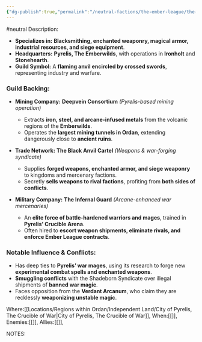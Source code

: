 ```yaml
---
{"dg-publish":true,"permalink":"/neutral-factions/the-ember-league/the-ember-league/"}
---
```


#neutral 
Description:
- **Specializes in:** **Blacksmithing, enchanted weaponry, magical armor, industrial resources, and siege equipment**.
- **Headquarters:** **Pyrelis, The Emberwilds**, with operations in **Ironholt** and **Stonehearth**.
- **Guild Symbol:** A **flaming anvil encircled by crossed swords**, representing industry and warfare.

### **Guild Backing:**

- **Mining Company:** **Deepvein Consortium** _(Pyrelis-based mining operation)_
    
    - Extracts **iron, steel, and arcane-infused metals** from the volcanic regions of the **Emberwilds**.
    - Operates the **largest mining tunnels in Ordan**, extending dangerously close to **ancient ruins**.
- **Trade Network:** **The Black Anvil Cartel** _(Weapons & war-forging syndicate)_
    
    - Supplies **forged weapons, enchanted armor, and siege weaponry** to kingdoms and mercenary factions.
    - Secretly **sells weapons to rival factions**, profiting from **both sides of conflicts**.
- **Military Company:** **The Infernal Guard** _(Arcane-enhanced war mercenaries)_
    
    - An **elite force of battle-hardened warriors and mages**, trained in **Pyrelis’ Crucible Arena**.
    - Often hired to **escort weapon shipments, eliminate rivals, and enforce Ember League contracts**.

### **Notable Influence & Conflicts:**

- Has deep ties to **Pyrelis’ war mages**, using its research to forge new **experimental combat spells and enchanted weapons**.
- **Smuggling conflicts** with the Shadeborn Syndicate over illegal shipments of **banned war magic**.
- Faces opposition from the **Verdant Arcanum**, who claim they are recklessly **weaponizing unstable magic**.

Where:[[Locations/Regions within Ordan/Independent Land/City of Pyrelis, The Crucible of War\|City of Pyrelis, The Crucible of War]],
When:[[]],
Enemies:[[]],
Allies:[[]],


NOTES: